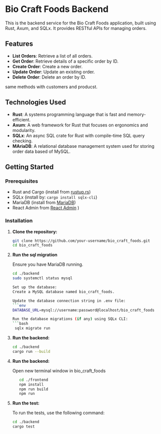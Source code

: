 # Bio Craft Foods Backend

This is the backend service for the Bio Craft Foods application, built using Rust, Axum, and SQLx. It provides RESTful APIs for managing orders.

## Features

- **List Orders**: Retrieve a list of all orders.
- **Get Order**: Retrieve details of a specific order by ID.
- **Create Order**: Create a new order.
- **Update Order**: Update an existing order.
- **Delete Order**: Delete an order by ID.

same methods with customers and producst. 

## Technologies Used

- **Rust**: A systems programming language that is fast and memory-efficient.
- **Axum**: A web framework for Rust that focuses on ergonomics and modularity.
- **SQLx**: An async SQL crate for Rust with compile-time SQL query checking.
- **MAriaDB**: A relational database management system used for storing order data based of MySQL.

## Getting Started

### Prerequisites

- Rust and Cargo (install from [rustup.rs](https://rustup.rs/))
- SQLx (install by: `cargo install sqlx-cli`)
- MariaDB (install from [MariaDB](https://mariadb.com/downloads/))
- React Admin from [React Admin](https://github.com/marmelab/react-admin) )

### Installation

1. **Clone the repository:**

   ```bash
   git clone https://github.com/your-username/bio_craft_foods.git
   cd bio_craft_foods

2. **Run the sql migration**
    
   Ensure you have MariaDB running.
   ```bash
   cd ./backend
   sudo systemctl status mysql
   
   Set up the database:
   Create a MySQL database named bio_craft_foods.

   Update the database connection string in .env file:
   ```env
   DATABASE_URL=mysql://username:password@localhost/bio_craft_foods

   Run the database migrations (if any) using SQLx CLI:
   ```bash
    sqlx migrate run
   
3. **Run  the backend:**

   ```bash
   cd ./backend
   cargo run --build

4. **Run  the backend:**
   
   Open new terminal window in bio_craft_foods
   
    ```bash
       cd ./frontend
       npm install
       npm run build
       npm run

4. **Run  the  test:**
    
   To run the tests, use the following command:
   ```bash
   cd ./backend
   cargo test

